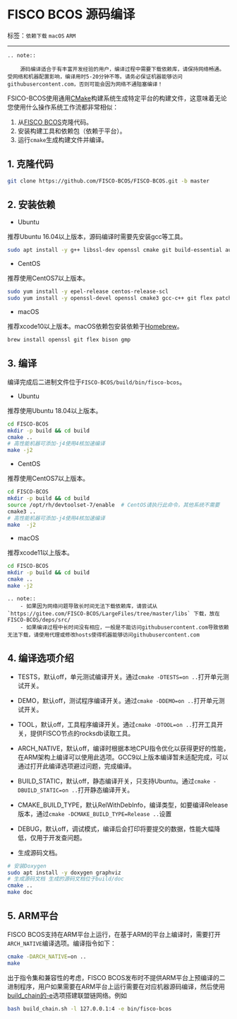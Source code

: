 # FISCO BCOS 源码编译

标签：``依赖下载`` ``macOS`` ``ARM``

----

```eval_rst
.. note::

    源码编译适合于有丰富开发经验的用户，编译过程中需要下载依赖库，请保持网络畅通。受网络和机器配置影响，编译用时5-20分钟不等。请务必保证机器能够访问githubusercontent.com，否则可能会因为网络不通阻塞编译！
```

FSICO-BCOS使用通用[CMake](https://cmake.org)构建系统生成特定平台的构建文件，这意味着无论您使用什么操作系统工作流都非常相似：
1. 从[FISCO BCOS](https://github.com/FISCO-BCOS/FISCO-BCOS)克隆代码。
1. 安装构建工具和依赖包（依赖于平台）。
1. 运行`cmake`生成构建文件并编译。

## 1. 克隆代码

```bash
git clone https://github.com/FISCO-BCOS/FISCO-BCOS.git -b master
```

## 2. 安装依赖

- Ubuntu

推荐Ubuntu 16.04以上版本，源码编译时需要先安装gcc等工具。

```bash
sudo apt install -y g++ libssl-dev openssl cmake git build-essential autoconf texinfo flex patch bison libgmp-dev zlib1g-dev automake libtool
```

- CentOS

推荐使用CentOS7以上版本。

```bash
sudo yum install -y epel-release centos-release-scl
sudo yum install -y openssl-devel openssl cmake3 gcc-c++ git flex patch bison gmp-static devtoolset-7
```

- macOS

推荐xcode10以上版本。macOS依赖包安装依赖于[Homebrew](https://brew.sh/)。

```bash
brew install openssl git flex bison gmp
```

## 3. 编译

编译完成后二进制文件位于`FISCO-BCOS/build/bin/fisco-bcos`。

- Ubuntu

推荐使用Ubuntu 18.04以上版本。

```bash
cd FISCO-BCOS
mkdir -p build && cd build
cmake ..
# 高性能机器可添加-j4使用4核加速编译
make -j2
```

- CentOS

推荐使用CentOS7以上版本。

```bash
cd FISCO-BCOS
mkdir -p build && cd build
source /opt/rh/devtoolset-7/enable  # CentOS请执行此命令，其他系统不需要
cmake3 ..
# 高性能机器可添加-j4使用4核加速编译
make  -j2
```

- macOS

推荐xcode11以上版本。

```bash
cd FISCO-BCOS
mkdir -p build && cd build
cmake ..
make -j2
```

```eval_rst
.. note::
    - 如果因为网络问题导致长时间无法下载依赖库，请尝试从 `https://gitee.com/FISCO-BCOS/LargeFiles/tree/master/libs` 下载，放在FISCO-BCOS/deps/src/
    - 如果编译过程中长时间没有相应，一般是不能访问githubusercontent.com导致依赖无法下载，请使用代理或修改hosts使得机器能够访问githubusercontent.com
```

## 4. 编译选项介绍

- TESTS，默认off，单元测试编译开关。通过`cmake -DTESTS=on ..`打开单元测试开关。
- DEMO，默认off，测试程序编译开关。通过`cmake -DDEMO=on ..`打开单元测试开关。
- TOOL，默认off，工具程序编译开关。通过`cmake -DTOOL=on ..`打开工具开关，提供FISCO节点的rocksdb读取工具。
- ARCH_NATIVE，默认off，编译时根据本地CPU指令优化以获得更好的性能，在ARM架构上编译可以使用此选项。GCC9以上版本编译暂未适配完成，可以通过打开此编译选项避过问题，完成编译。
- BUILD_STATIC，默认off，静态编译开关，只支持Ubuntu。通过`cmake -DBUILD_STATIC=on ..`打开静态编译开关。
- CMAKE_BUILD_TYPE，默认RelWithDebInfo，编译类型，如要编译Release版本，通过`cmake -DCMAKE_BUILD_TYPE=Release ..`设置
- DEBUG，默认off，调试模式，编译后会打印将要提交的数据，性能大幅降低，仅用于开发查问题。

- 生成源码文档。
```bash
# 安装Doxygen
sudo apt install -y doxygen graphviz
# 生成源码文档 生成的源码文档位于build/doc
cmake ..
make doc
```

## 5. ARM平台

FISCO BCOS支持在ARM平台上运行，在基于ARM的平台上编译时，需要打开`ARCH_NATIVE`编译选项。编译指令如下：

```bash
cmake -DARCH_NATIVE=on ..
make
```

出于指令集和兼容性的考虑，FISCO BCOS发布时不提供ARM平台上预编译的二进制程序，用户如果需要在ARM平台上运行需要在对应机器源码编译，然后使用[build_chain的-e](../manual/build_chain.html#e-optional)选项搭建联盟链网络。例如

```bash
bash build_chain.sh -l 127.0.0.1:4 -e bin/fisco-bcos
```